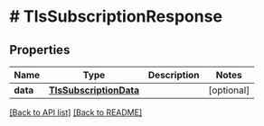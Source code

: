 # # TlsSubscriptionResponse

## Properties

Name | Type | Description | Notes
------------ | ------------- | ------------- | -------------
**data** | [**TlsSubscriptionData**](TlsSubscriptionData.md) |  | [optional] 


[[Back to API list]](../../README.md#endpoints) [[Back to README]](../../README.md)
